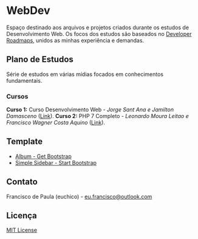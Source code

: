 # WebDev

Espaço destinado aos arquivos e projetos criados durante os estudos de Desenvolvimento Web. Os focos dos estudos são baseados no [Developer Roadmaps](https://roadmap.sh/), unidos as minhas experiência e demandas.

## Plano de Estudos

Série de estudos em várias mídias focados em conhecimentos fundamentais.

### Cursos

**Curso 1:** Curso Desenvolvimento Web - *Jorge Sant Ana e Jamilton Damasceno* ([Link](https://www.udemy.com/share/101WqGBUsYcVlXRH4=/)).
**Curso 2:** PHP 7 Completo - *Leonardo Moura Leitao e Francisco Wagner Costa Aquino* ([Link](https://www.udemy.com/share/101qH0BUsYcVlXRH4=/)).

## Template

* [Album - Get Bootstrap](https://v5.getbootstrap.com/)
* [Simple Sidebar - Start Bootstrap](https://startbootstrap.com/)

## Contato

Francisco de Paula (euchico) - <eu.francisco@outlook.com>

## Licença

[MIT License](https://github.com/euchico/euchico.github.io/blob/master/LICENSE.md)